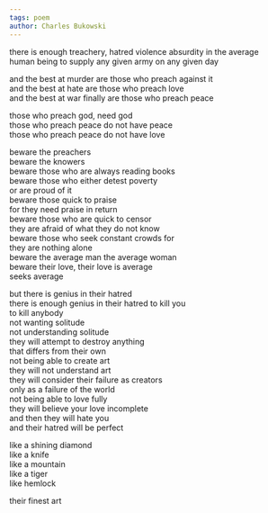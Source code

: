 ```yaml
---
tags: poem
author: Charles Bukowski
---
```

there is enough treachery, hatred violence absurdity in the average  
human being to supply any given army on any given day  
  
and the best at murder are those who preach against it  
and the best at hate are those who preach love  
and the best at war finally are those who preach peace  
  
those who preach god, need god  
those who preach peace do not have peace  
those who preach peace do not have love  
  
beware the preachers  
beware the knowers  
beware those who are always reading books  
beware those who either detest poverty  
or are proud of it  
beware those quick to praise  
for they need praise in return  
beware those who are quick to censor  
they are afraid of what they do not know  
beware those who seek constant crowds for  
they are nothing alone  
beware the average man the average woman  
beware their love, their love is average  
seeks average  
  
but there is genius in their hatred  
there is enough genius in their hatred to kill you  
to kill anybody  
not wanting solitude  
not understanding solitude  
they will attempt to destroy anything  
that differs from their own  
not being able to create art  
they will not understand art  
they will consider their failure as creators  
only as a failure of the world  
not being able to love fully  
they will believe your love incomplete  
and then they will hate you  
and their hatred will be perfect  
  
like a shining diamond  
like a knife  
like a mountain  
like a tiger  
like hemlock  
  
their finest art

